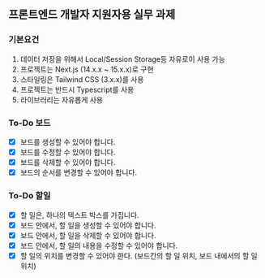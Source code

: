 ## 프론트엔드 개발자 지원자용 실무 과제
### 기본요건
1. 데이터 저장을 위해서 Local/Session Storage등 자유로이 사용 가능
1. 프로젝트는 Next.js (14.x.x ~ 15.x.x)로 구현
2. 스타일링은 Tailwind CSS (3.x.x)를 사용
3. 프로젝트는 반드시 Typescript를 사용
4. 라이브러리는 자유롭게 사용

### To-Do 보드
- [X] 보드를 생성할 수 있어야 합니다.
- [X] 보드를 수정할 수 있어야 합니다.
- [X] 보드를 삭제할 수 있어야 합니다.
- [X] 보드의 순서를 변경할 수 있어야 합니다.

### To-Do 할일
- [X] 할 일은, 하나의 텍스트 박스를 가집니다.
- [X] 보드 안에서, 할 일을 생성할 수 있어야 합니다.
- [X] 보드 안에서, 할 일을 삭제할 수 있어야 합니다.
- [X] 보드 안에서, 할 일의 내용을 수정할 수 있어야 합니다.
- [X] 할 일의 위치를 변경할 수 있어야 한다. (보드간의 할 일 위치, 보드 내에서의 할 일 위치)

